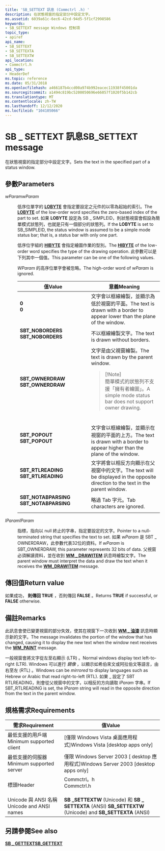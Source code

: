 ```yaml
---
title: 'SB_SETTEXT 訊息 (Commctrl .h) '
description: 在狀態視窗的指定部分中設定文字。
ms.assetid: 6039a61c-6ec6-42cd-94d5-5f1cf2998586
keywords:
- SB_SETTEXT message Windows 控制項
topic_type:
- apiref
api_name:
- SB_SETTEXT
- SB_SETTEXTA
- SB_SETTEXTW
api_location:
- Commctrl.h
api_type:
- HeaderDef
ms.topic: reference
ms.date: 05/31/2018
ms.openlocfilehash: a466187b4ccd00a974b992eacec11938f45001da
ms.sourcegitcommit: a1494c819bc5200050696e66057f1020f5b142cb
ms.translationtype: MT
ms.contentlocale: zh-TW
ms.lasthandoff: 12/12/2020
ms.locfileid: "104105066"
---
```

# <a name="sb_settext-message"></a><span data-ttu-id="9f01a-104">SB \_ SETTEXT 訊息</span><span class="sxs-lookup"><span data-stu-id="9f01a-104">SB\_SETTEXT message</span></span>

<span data-ttu-id="9f01a-105">在狀態視窗的指定部分中設定文字。</span><span class="sxs-lookup"><span data-stu-id="9f01a-105">Sets the text in the specified part of a status window.</span></span>

## <a name="parameters"></a><span data-ttu-id="9f01a-106">參數</span><span class="sxs-lookup"><span data-stu-id="9f01a-106">Parameters</span></span>

<dl> <dt>

<span data-ttu-id="9f01a-107">*wParam*</span><span class="sxs-lookup"><span data-stu-id="9f01a-107">*wParam*</span></span> 
</dt> <dd>

<span data-ttu-id="9f01a-108">低序位單字的 [**LOBYTE**](/previous-versions/windows/desktop/legacy/ms632658(v=vs.85)) 會指定要設定之元件的以零為起始的索引。</span><span class="sxs-lookup"><span data-stu-id="9f01a-108">The [**LOBYTE**](/previous-versions/windows/desktop/legacy/ms632658(v=vs.85)) of the low-order word specifies the zero-based index of the part to set.</span></span> <span data-ttu-id="9f01a-109">如果 **LOBYTE** 設定為 SB \_ SIMPLEID，則狀態視窗會假設為簡單模式狀態列，也就是只有一個部分的狀態列。</span><span class="sxs-lookup"><span data-stu-id="9f01a-109">If the **LOBYTE** is set to SB\_SIMPLEID, the status window is assumed to be a simple mode status bar; that is, a status bar with only one part.</span></span>

<span data-ttu-id="9f01a-110">低序位字組的 [**HIBYTE**](/previous-versions/windows/desktop/legacy/ms632656(v=vs.85)) 會指定繪圖作業的型別。</span><span class="sxs-lookup"><span data-stu-id="9f01a-110">The [**HIBYTE**](/previous-versions/windows/desktop/legacy/ms632656(v=vs.85)) of the low-order word specifies the type of the drawing operation.</span></span> <span data-ttu-id="9f01a-111">此參數可以是下列其中一個值。</span><span class="sxs-lookup"><span data-stu-id="9f01a-111">This parameter can be one of the following values.</span></span>

<span data-ttu-id="9f01a-112">*WParam* 的高序位單字會被忽略。</span><span class="sxs-lookup"><span data-stu-id="9f01a-112">The high-order word of *wParam* is ignored.</span></span>



<table>
<colgroup>
<col style="width: 50%" />
<col style="width: 50%" />
</colgroup>
<thead>
<tr class="header">
<th><span data-ttu-id="9f01a-113">值</span><span class="sxs-lookup"><span data-stu-id="9f01a-113">Value</span></span></th>
<th><span data-ttu-id="9f01a-114">意義</span><span class="sxs-lookup"><span data-stu-id="9f01a-114">Meaning</span></span></th>
</tr>
</thead>
<tbody>
<tr class="odd">
<td><span id="0"></span><dl> <span data-ttu-id="9f01a-115"><dt><strong>0</strong></dt> </span><span class="sxs-lookup"><span data-stu-id="9f01a-115"><dt><strong>0</strong></dt> </span></span></dl></td>
<td><span data-ttu-id="9f01a-116">文字會以框線繪製，並顯示為低於視窗的平面。</span><span class="sxs-lookup"><span data-stu-id="9f01a-116">The text is drawn with a border to appear lower than the plane of the window.</span></span><br/></td>
</tr>
<tr class="even">
<td><span id="SBT_NOBORDERS"></span><span id="sbt_noborders"></span><dl> <span data-ttu-id="9f01a-117"><dt><strong>SBT_NOBORDERS</strong></dt> </span><span class="sxs-lookup"><span data-stu-id="9f01a-117"><dt><strong>SBT_NOBORDERS</strong></dt> </span></span></dl></td>
<td><span data-ttu-id="9f01a-118">不以框線繪製文字。</span><span class="sxs-lookup"><span data-stu-id="9f01a-118">The text is drawn without borders.</span></span><br/></td>
</tr>
<tr class="odd">
<td><span id="SBT_OWNERDRAW"></span><span id="sbt_ownerdraw"></span><dl> <span data-ttu-id="9f01a-119"><dt><strong>SBT_OWNERDRAW</strong></dt> </span><span class="sxs-lookup"><span data-stu-id="9f01a-119"><dt><strong>SBT_OWNERDRAW</strong></dt> </span></span></dl></td>
<td><span data-ttu-id="9f01a-120">文字是由父視窗繪製。</span><span class="sxs-lookup"><span data-stu-id="9f01a-120">The text is drawn by the parent window.</span></span> <br/>
<blockquote>
[!Note]<br />
<span data-ttu-id="9f01a-121">簡單模式的狀態列不支援「擁有者繪圖」。</span><span class="sxs-lookup"><span data-stu-id="9f01a-121">A simple mode status bar does not support owner drawing.</span></span>
</blockquote>
<br/></td>
</tr>
<tr class="even">
<td><span id="SBT_POPOUT"></span><span id="sbt_popout"></span><dl> <span data-ttu-id="9f01a-122"><dt><strong>SBT_POPOUT</strong></dt> </span><span class="sxs-lookup"><span data-stu-id="9f01a-122"><dt><strong>SBT_POPOUT</strong></dt> </span></span></dl></td>
<td><span data-ttu-id="9f01a-123">文字會以框線繪製，並顯示在視窗的平面的上方。</span><span class="sxs-lookup"><span data-stu-id="9f01a-123">The text is drawn with a border to appear higher than the plane of the window.</span></span><br/></td>
</tr>
<tr class="odd">
<td><span id="SBT_RTLREADING"></span><span id="sbt_rtlreading"></span><dl> <span data-ttu-id="9f01a-124"><dt><strong>SBT_RTLREADING</strong></dt> </span><span class="sxs-lookup"><span data-stu-id="9f01a-124"><dt><strong>SBT_RTLREADING</strong></dt> </span></span></dl></td>
<td><span data-ttu-id="9f01a-125">文字將會以相反方向顯示在父視窗中的文字。</span><span class="sxs-lookup"><span data-stu-id="9f01a-125">The text will be displayed in the opposite direction to the text in the parent window.</span></span><br/></td>
</tr>
<tr class="even">
<td><span id="SBT_NOTABPARSING"></span><span id="sbt_notabparsing"></span><dl> <span data-ttu-id="9f01a-126"><dt><strong>SBT_NOTABPARSING</strong></dt> </span><span class="sxs-lookup"><span data-stu-id="9f01a-126"><dt><strong>SBT_NOTABPARSING</strong></dt> </span></span></dl></td>
<td><span data-ttu-id="9f01a-127">略過 Tab 字元。</span><span class="sxs-lookup"><span data-stu-id="9f01a-127">Tab characters are ignored.</span></span><br/></td>
</tr>
</tbody>
</table>



 

</dd> <dt>

<span data-ttu-id="9f01a-128">*lParam*</span><span class="sxs-lookup"><span data-stu-id="9f01a-128">*lParam*</span></span> 
</dt> <dd>

<span data-ttu-id="9f01a-129">指標，指向以 null 終止的字串，指定要設定的文字。</span><span class="sxs-lookup"><span data-stu-id="9f01a-129">Pointer to a null-terminated string that specifies the text to set.</span></span> <span data-ttu-id="9f01a-130">如果 *wParam* 是 SBT \_ OWNERDRAW，此參數代表32位的資料。</span><span class="sxs-lookup"><span data-stu-id="9f01a-130">If *wParam* is SBT\_OWNERDRAW, this parameter represents 32 bits of data.</span></span> <span data-ttu-id="9f01a-131">父視窗必須解讀資料，並在收到 [**WM \_ DRAWITEM**](wm-drawitem.md) 訊息時繪製文字。</span><span class="sxs-lookup"><span data-stu-id="9f01a-131">The parent window must interpret the data and draw the text when it receives the [**WM\_DRAWITEM**](wm-drawitem.md) message.</span></span>

</dd> </dl>

## <a name="return-value"></a><span data-ttu-id="9f01a-132">傳回值</span><span class="sxs-lookup"><span data-stu-id="9f01a-132">Return value</span></span>

<span data-ttu-id="9f01a-133">如果成功， **則傳回 TRUE** ，否則傳回 **FALSE** 。</span><span class="sxs-lookup"><span data-stu-id="9f01a-133">Returns **TRUE** if successful, or **FALSE** otherwise.</span></span>

## <a name="remarks"></a><span data-ttu-id="9f01a-134">備註</span><span class="sxs-lookup"><span data-stu-id="9f01a-134">Remarks</span></span>

<span data-ttu-id="9f01a-135">此訊息會使已變更視窗的部分失效，使其在視窗下一次收到 [**WM \_ 油漆**](/windows/desktop/gdi/wm-paint) 訊息時顯示新的文字。</span><span class="sxs-lookup"><span data-stu-id="9f01a-135">The message invalidates the portion of the window that has changed, causing it to display the new text when the window next receives the [**WM\_PAINT**](/windows/desktop/gdi/wm-paint) message.</span></span>

<span data-ttu-id="9f01a-136">一般視窗會將文字從左至右顯示 (LTR) 。</span><span class="sxs-lookup"><span data-stu-id="9f01a-136">Normal windows display text left-to-right (LTR).</span></span> <span data-ttu-id="9f01a-137">Windows 可以進行 *鏡像* ，以顯示如希伯來文或阿拉伯文等語言，由右至左 (RTL) 。</span><span class="sxs-lookup"><span data-stu-id="9f01a-137">Windows can be *mirrored* to display languages such as Hebrew or Arabic that read right-to-left (RTL).</span></span> <span data-ttu-id="9f01a-138">如果 \_ 設定了 SBT RTLREADING，則會從父視窗中的文字，以相反的方向讀取 *lParam* 字串。</span><span class="sxs-lookup"><span data-stu-id="9f01a-138">If SBT\_RTLREADING is set, the *lParam* string will read in the opposite direction from the text in the parent window.</span></span>

## <a name="requirements"></a><span data-ttu-id="9f01a-139">規格需求</span><span class="sxs-lookup"><span data-stu-id="9f01a-139">Requirements</span></span>



| <span data-ttu-id="9f01a-140">需求</span><span class="sxs-lookup"><span data-stu-id="9f01a-140">Requirement</span></span> | <span data-ttu-id="9f01a-141">值</span><span class="sxs-lookup"><span data-stu-id="9f01a-141">Value</span></span> |
|-------------------------------------|---------------------------------------------------------------------------------------|
| <span data-ttu-id="9f01a-142">最低支援的用戶端</span><span class="sxs-lookup"><span data-stu-id="9f01a-142">Minimum supported client</span></span><br/> | <span data-ttu-id="9f01a-143">\[僅限 Windows Vista 桌面應用程式\]</span><span class="sxs-lookup"><span data-stu-id="9f01a-143">Windows Vista \[desktop apps only\]</span></span><br/>                                        |
| <span data-ttu-id="9f01a-144">最低支援的伺服器</span><span class="sxs-lookup"><span data-stu-id="9f01a-144">Minimum supported server</span></span><br/> | <span data-ttu-id="9f01a-145">僅限 Windows Server 2003 \[ desktop 應用程式\]</span><span class="sxs-lookup"><span data-stu-id="9f01a-145">Windows Server 2003 \[desktop apps only\]</span></span><br/>                                  |
| <span data-ttu-id="9f01a-146">標頭</span><span class="sxs-lookup"><span data-stu-id="9f01a-146">Header</span></span><br/>                   | <dl> <span data-ttu-id="9f01a-147"><dt>Commctrl。h</dt></span><span class="sxs-lookup"><span data-stu-id="9f01a-147"><dt>Commctrl.h</dt></span></span> </dl> |
| <span data-ttu-id="9f01a-148">Unicode 與 ANSI 名稱</span><span class="sxs-lookup"><span data-stu-id="9f01a-148">Unicode and ANSI names</span></span><br/>   | <span data-ttu-id="9f01a-149">**SB \_SETTEXTW** (Unicode) 和 **SB \_ SETTEXTA** (ANSI) </span><span class="sxs-lookup"><span data-stu-id="9f01a-149">**SB\_SETTEXTW** (Unicode) and **SB\_SETTEXTA** (ANSI)</span></span><br/>                     |



## <a name="see-also"></a><span data-ttu-id="9f01a-150">另請參閱</span><span class="sxs-lookup"><span data-stu-id="9f01a-150">See also</span></span>

<dl> <dt>

[<span data-ttu-id="9f01a-151">**SB \_ GETTEXT**</span><span class="sxs-lookup"><span data-stu-id="9f01a-151">**SB\_GETTEXT**</span></span>](sb-gettext.md)
</dt> </dl>

 

